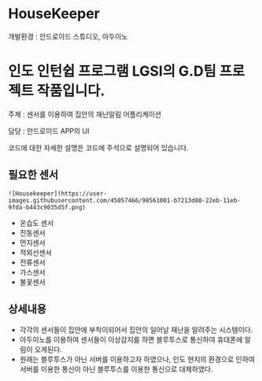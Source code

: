 # HouseKeeper

개발환경 : 안드로이드 스튜디오, 아두이노

# 인도 인턴쉽 프로그램 LGSI의  G.D팀 프로젝트 작품입니다.

주제 : 센서를 이용하여 집안의 재난알림 어플리케이션

담당 : 안드로이드 APP의 UI


코드에 대한 자세한 설명은 코드에 주석으로 설명되어 있습니다.



## 필요한 센서
    ![Housekeeper](https://user-images.githubusercontent.com/45057466/98561001-b7213d80-22eb-11eb-9fda-b443c9035d5f.png)

   - 온습도 센서
   - 진동센서
   - 먼지센서
   - 적외선센서
   - 전류센서
   - 가스센서
   - 불꽃센서



## 상세내용 

   - 각각의 센서들이 집안에 부착이되어서 집안의 일어날 재난을 알려주는 시스템이다.
   - 아두이노를 이용하여 센서들이 이상감지를 하면 블루투스로 통신하여 휴대폰에 알림이 오게된다.
   - 원래는 블루투스가 아닌 서버를 이용하고자 하였으나, 인도 현지의 환경으로 인하여 서버를 이용한 통신이 아닌 블루투스를 이용한 통신으로 대체하였다.

